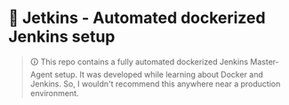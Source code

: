 # 🚀 Jetkins - Automated dockerized Jenkins setup

> 🛈 This repo contains a fully automated dockerized Jenkins Master-Agent setup. It was developed while learning about Docker and Jenkins. So, I wouldn't recommend this anywhere near a production environment.
